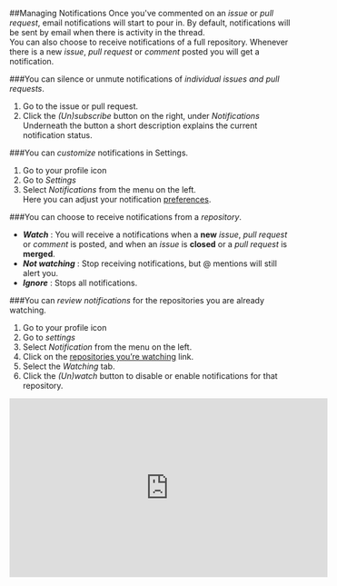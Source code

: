 ##Managing Notifications
Once you've commented on an _issue_ or _pull request_, email notifications will start to pour in. By default, notifications will be sent by email when there is activity in the thread.  
You can also choose to receive notifications of a full repository. Whenever there is a new _issue_, _pull request_ or _comment_ posted you will get a notification.

###You can silence or unmute notifications of _individual issues and pull requests_.

1. Go to the issue or pull request.
2. Click the _(Un)subscribe_ button on the right, under _Notifications_  
Underneath the button a short description explains the current notification status.

###You can _customize_ notifications in Settings.

1. Go to your profile icon
2. Go to _Settings_
3. Select _Notifications_ from the menu on the left.  
Here you can adjust your notification [preferences](https://help.github.com/articles/managing-notification-delivery-methods/). 

###You can choose to receive notifications from a _repository_.

* _**Watch**_ : You will receive a notifications when a **new** _issue_, _pull request_ or _comment_ is posted, and when an _issue_ is **closed** or a _pull request_ is **merged**.  
* _**Not watching**_ : Stop receiving notifications, but @ mentions will still alert you.  
* _**Ignore**_ : Stops all notifications.  

###You can _review notifications_ for the repositories you are already watching.

1. Go to your profile icon
2. Go to _settings_
3. Select _Notification_ from the menu on the left.
4. Click on the [repositories you’re watching](https://github.com/watching) link.
5. Select the _Watching_ tab.
6. Click the _(Un)watch_ button to disable or enable notifications for that repository.

<iframe width="560" height="315" src="https://www.youtube.com/embed/ocQldxF7fMY" frameborder="0" allowfullscreen></iframe>
